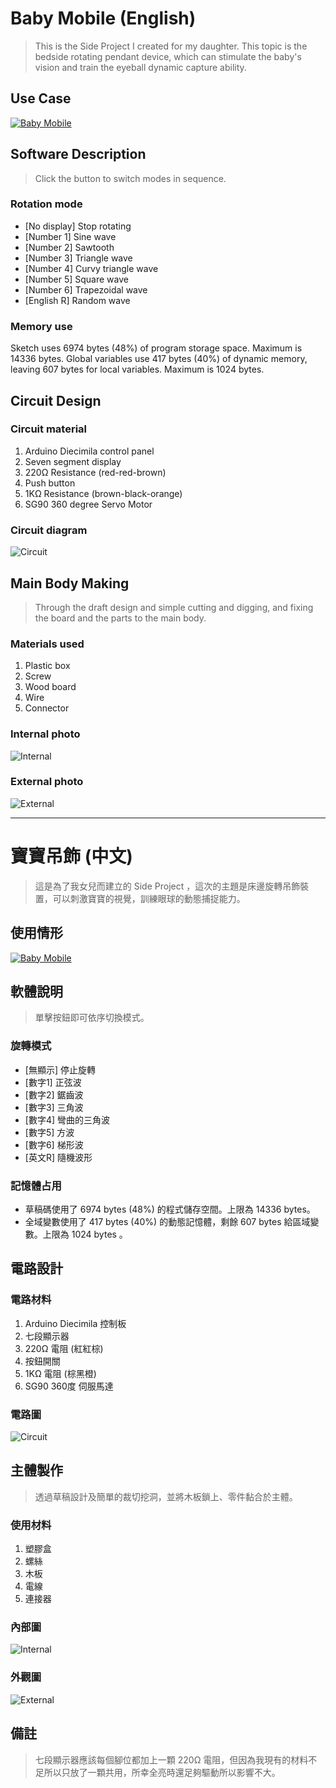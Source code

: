 # Baby Mobile (English)

> This is the Side Project I created for my daughter. This topic is the bedside rotating pendant device, which can stimulate the baby's vision and train the eyeball dynamic capture ability.

## Use Case

[![Baby Mobile](https://img.youtube.com/vi/4moLU2hqgmw/0.jpg)](https://www.youtube.com/watch?v=4moLU2hqgmw)

## Software Description

> Click the button to switch modes in sequence.

### Rotation mode

* [No display] Stop rotating
* [Number 1] Sine wave
* [Number 2] Sawtooth
* [Number 3] Triangle wave
* [Number 4] Curvy triangle wave
* [Number 5] Square wave
* [Number 6] Trapezoidal wave
* [English R] Random wave

### Memory use

Sketch uses 6974 bytes (48%) of program storage space. Maximum is 14336 bytes.
Global variables use 417 bytes (40%) of dynamic memory, leaving 607 bytes for local variables. Maximum is 1024 bytes.

## Circuit Design

### Circuit material

1. Arduino Diecimila control panel
2. Seven segment display
3. 220Ω Resistance (red-red-brown)
4. Push button
5. 1KΩ Resistance (brown-black-orange)
6. SG90 360 degree Servo Motor

### Circuit diagram

![Circuit](circuit.png)

## Main Body Making

> Through the draft design and simple cutting and digging, and fixing the board and the parts to the main body.

### Materials used

1. Plastic box
2. Screw
3. Wood board
4. Wire
5. Connector

### Internal photo

![Internal](internal.jpg)

### External photo

![External](external.jpg)

---

# 寶寶吊飾 (中文)

> 這是為了我女兒而建立的 Side Project ，這次的主題是床邊旋轉吊飾裝置，可以刺激寶寶的視覺，訓練眼球的動態捕捉能力。

## 使用情形

[![Baby Mobile](https://img.youtube.com/vi/4moLU2hqgmw/0.jpg)](https://www.youtube.com/watch?v=4moLU2hqgmw)

## 軟體說明

> 單擊按鈕即可依序切換模式。

### 旋轉模式

* [無顯示] 停止旋轉
* [數字1] 正弦波
* [數字2] 鋸齒波
* [數字3] 三角波
* [數字4] 彎曲的三角波
* [數字5] 方波
* [數字6] 梯形波
* [英文R] 隨機波形

### 記憶體占用

* 草稿碼使用了 6974 bytes (48%) 的程式儲存空間。上限為 14336 bytes。
* 全域變數使用了 417 bytes (40%) 的動態記憶體，剩餘 607 bytes 給區域變數。上限為 1024 bytes 。

## 電路設計

### 電路材料

1. Arduino Diecimila 控制板
2. 七段顯示器
3. 220Ω 電阻 (紅紅棕)
4. 按鈕開關
5. 1KΩ 電阻 (棕黑橙)
6. SG90 360度 伺服馬達

### 電路圖

![Circuit](circuit.png)

## 主體製作

> 透過草稿設計及簡單的裁切挖洞，並將木板鎖上、零件黏合於主體。

### 使用材料

1. 塑膠盒
2. 螺絲
3. 木板
4. 電線
5. 連接器

### 內部圖

![Internal](internal.jpg)

### 外觀圖

![External](external.jpg)

## 備註

> 七段顯示器應該每個腳位都加上一顆 220Ω 電阻，但因為我現有的材料不足所以只放了一顆共用，所幸全亮時還足夠驅動所以影響不大。
